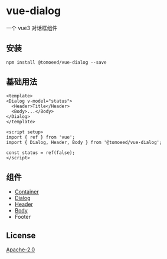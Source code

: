 # vue-dialog

一个 vue3 对话框组件

## 安装

```shell
npm install @tomoeed/vue-dialog --save
```

## 基础用法

```vue
<template>
<Dialog v-model="status">
  <Header>Title</Header>
  <Body>...</Body>
</Dialog>
</template>

<script setup>
import { ref } from 'vue';
import { Dialog, Header, Body } from '@tomoeed/vue-dialog';

const status = ref(false);
</script>
```

## 组件

- [Container](https://github.com/meshareL/vue-dialog/blob/master/blob/doc/container)
- [Dialog](https://github.com/meshareL/vue-dialog/blob/master/blob/doc/dialog)
- [Header](https://github.com/meshareL/vue-dialog/blob/master/blob/doc/header)
- [Body](https://github.com/meshareL/vue-dialog/blob/master/blob/doc/body)
- Footer

## License
[Apache-2.0](https://github.com/meshareL/vue-dialog/blob/master/LICENSE)
